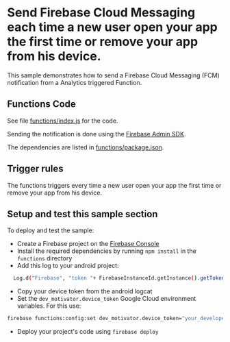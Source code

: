 # Send Firebase Cloud Messaging each time a new user open your app the first time or remove your app from his device.

This sample demonstrates how to send a Firebase Cloud Messaging (FCM) notification from a Analytics triggered Function.


## Functions Code

See file [functions/index.js](functions/index.js) for the code.

Sending the notification is done using the [Firebase Admin SDK](https://www.npmjs.com/package/firebase-admin).

The dependencies are listed in [functions/package.json](functions/package.json).


## Trigger rules

The functions triggers every time a new user open your app the first time or remove your app from his device.

## Setup and test this sample section

To deploy and test the sample:

 - Create a Firebase project on the [Firebase Console](https://console.firebase.google.com)
 - Install the required dependencies by running `npm install` in the `functions` directory
 - Add this log to your android project:

```bash
  Log.d("Firebase", "token "+ FirebaseInstanceId.getInstance().getToken());
```
 - Copy your device token from the android logcat  
 - Set the `dev_motivator.device_token` Google Cloud environment variables. For this use:

```bash
firebase functions:config:set dev_motivator.device_token="your_developer_device_token" 
```
 - Deploy your project's code using `firebase deploy`